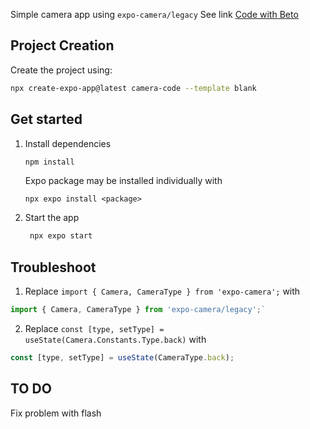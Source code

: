 Simple camera app using `expo-camera/legacy`
See link [Code with Beto](https://www.youtube.com/watch?v=9EoKurp6V0I&list=LL&index=10)

## Project Creation

Create the project using:
```bash
npx create-expo-app@latest camera-code --template blank
```

## Get started

1. Install dependencies

   ```bash
   npm install
   ```

   Expo package may be installed individually with   
   ```
   npx expo install <package> 
   ``` 

2. Start the app

   ```bash
    npx expo start
   ```

## Troubleshoot

1. Replace `import { Camera, CameraType } from 'expo-camera';` with
```jsx
import { Camera, CameraType } from 'expo-camera/legacy';`
```
2. Replace `const [type, setType] = useState(Camera.Constants.Type.back)` with
```jsx
const [type, setType] = useState(CameraType.back);
```

## TO DO
Fix problem with flash